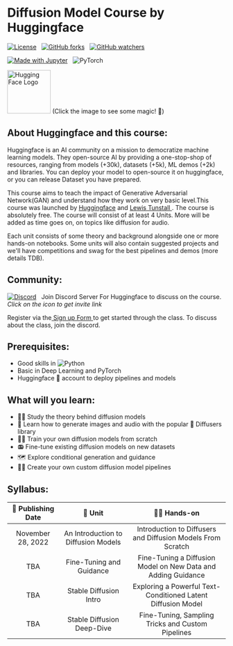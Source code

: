 # Diffusion Model Course by Huggingface

[![License](https://img.shields.io/static/v1?label=License&message=Apache&color=<Yellow>)](https://github.com/dhakalnirajan/Diffusion-Model-Course/blob/main/License) &nbsp;
[![GitHub forks](https://img.shields.io/github/forks/dhakalnirajan/Diffusion-Model-Course-by-Huggingface.svg?style=social&label=Fork&maxAge=2592000)](https://github.com/dhakalnirajan/Diffusion-Model-Course) &nbsp;
[![GitHub watchers](https://img.shields.io/github/watchers/dhakalnirajan/Diffusion-Model-Course-by-Huggingface.svg?style=social&label=Watch&maxAge=2592000)](https://github.com/dhakalnirajan/Diffusion-Model-Course/) &nbsp;

[![Made with Jupyter](https://img.shields.io/badge/Made%20with-Jupyter-red?style=flat-square&logo=Jupyter)](https://jupyter.org/try) &nbsp;
![PyTorch](https://img.shields.io/badge/PyTorch-%23EE4C2C.svg?style=flat-square&logo=PyTorch&logoColor=white)

<a href = "https://huggingface.co"><img src="https://user-images.githubusercontent.com/101518890/200024774-1d249e8e-e661-4523-bd39-dc8f2c1833d4.png" alt="Hugging Face Logo" height = "100" width = "100"></a> (Click the image to see some magic! :eyes:)

## About Huggingface and this course:
  Huggingface is an AI community on a mission to democratize machine learning models. They open-source AI by providing a one-stop-shop of resources, ranging from models (+30k), datasets (+5k), ML demos (+2k) and libraries. You can deploy your model to open-source it on huggingface, or you can release Dataset you have prepared.

  This course aims to teach the impact of Generative Adversarial Network(GAN) and understand how they work on very basic level.This course was launched by <a href = "https://huggingface.co">Huggingface</a> and <a href = "https://linkedin.com/in/lewis-tunstall"> Lewis Tunstall </a>. The course is absolutely free. The course will consist of at least 4 Units. More will be added as time goes on, on topics like diffusion for audio.

Each unit consists of some theory and background alongside one or more hands-on notebooks. Some units will also contain suggested projects and we'll have competitions and swag for the best pipelines and demos (more details TDB).


## Community:
[![Discord](https://badgen.net/badge/icon/discord?icon=discord&label)](https://discord.gg/aYka4Yhff9) &nbsp; Join Discord Server For Huggingface to discuss on the course. *Click on the icon to get invite link*

Register via the<a href="https://huggingface.us17.list-manage.com/subscribe?u=7f57e683fa28b51bfc493d048&id=ef963b4162"> Sign up Form </a> to get started through the class. To discuss about the class, join the discord.


## Prerequisites:
  * Good skills in ![Python](https://img.shields.io/badge/python-3670A0?style=social&logo=python&logoColor=3a3afe)
  * Basic in Deep Learning and PyTorch
  * Huggingface 🤗 account to deploy pipelines and models

## What will you learn:
  * 👩‍🎓 Study the theory behind diffusion models
  * 🧨 Learn how to generate images and audio with the popular 🤗 Diffusers library
  * 🏋️‍♂️ Train your own diffusion models from scratch
  * 📻 Fine-tune existing diffusion models on new datasets
  * 🗺 Explore conditional generation and guidance
  * 🧑‍🔬 Create your own custom diffusion model pipelines

## Syllabus:
|  📆 Publishing Date  |  📘 Unit  | 👩‍💻 Hands-on  |
| :------------------: | :-------: | :-----------: |
| November 28, 2022 | An Introduction to Diffusion Models | Introduction to Diffusers and Diffusion Models From Scratch |
| TBA | Fine-Tuning and Guidance | Fine-Tuning a Diffusion Model on New Data and Adding Guidance |
| TBA | Stable Diffusion Intro | Exploring a Powerful Text-Conditioned Latent Diffusion Model |
| TBA | Stable Diffusion Deep-Dive | Fine-Tuning, Sampling Tricks and Custom Pipelines |
